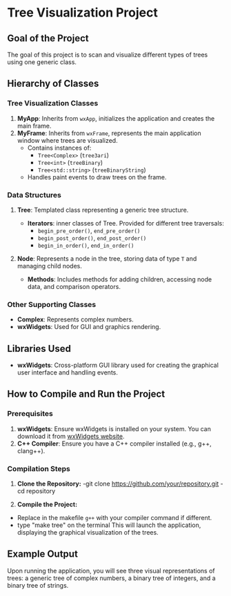 # Tree Visualization Project

## Goal of the Project
The goal of this project is to scan and visualize different types of trees using one generic class.

## Hierarchy of Classes
### Tree Visualization Classes
1. **MyApp**: Inherits from `wxApp`, initializes the application and creates the main frame.
2. **MyFrame**: Inherits from `wxFrame`, represents the main application window where trees are visualized.
   - Contains instances of:
     - `Tree<Complex>` (`tree3ari`)
     - `Tree<int>` (`treeBinary`)
     - `Tree<std::string>` (`treeBinaryString`)
   - Handles paint events to draw trees on the frame.


### Data Structures
1. **Tree<T>**: Templated class representing a generic tree structure.
   - **Iterators**: inner classes of Tree. Provided for different tree traversals:
     - `begin_pre_order()`, `end_pre_order()`
     - `begin_post_order()`, `end_post_order()`
     - `begin_in_order()`, `end_in_order()`

2. **Node<T>**: Represents a node in the tree, storing data of type `T` and managing child nodes.
   - **Methods**: Includes methods for adding children, accessing node data, and comparison operators.


### Other Supporting Classes
- **Complex**: Represents complex numbers.
- **wxWidgets**: Used for GUI and graphics rendering.

## Libraries Used
- **wxWidgets**: Cross-platform GUI library used for creating the graphical user interface and handling events.

## How to Compile and Run the Project
### Prerequisites
1. **wxWidgets**: Ensure wxWidgets is installed on your system. You can download it from [wxWidgets website](https://www.wxwidgets.org/downloads/).
2. **C++ Compiler**: Ensure you have a C++ compiler installed (e.g., g++, clang++).

### Compilation Steps
1. **Clone the Repository:**
-git clone https://github.com/your/repository.git
-cd repository

2. **Compile the Project:**
- Replace in the makefile `g++` with your compiler command if different.
- type "make tree" on the terminal
This will launch the application, displaying the graphical visualization of the trees.

## Example Output
Upon running the application, you will see three visual representations of trees: a generic tree of complex numbers, a binary tree of integers, and a binary tree of strings.


